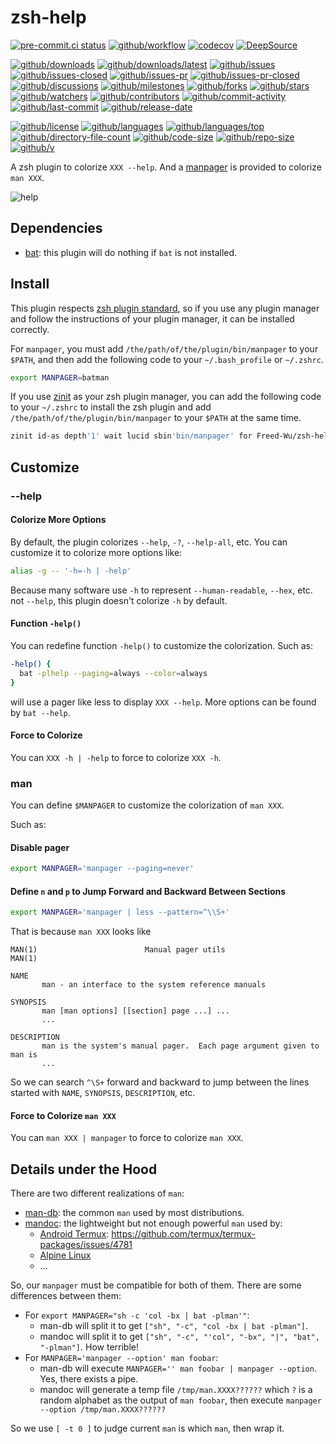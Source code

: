 # zsh-help

[![pre-commit.ci status](https://results.pre-commit.ci/badge/github/Freed-Wu/zsh-help/main.svg)](https://results.pre-commit.ci/latest/github/Freed-Wu/zsh-help/main)
[![github/workflow](https://github.com/Freed-Wu/zsh-help/actions/workflows/main.yml/badge.svg)](https://github.com/Freed-Wu/zsh-help/actions)
[![codecov](https://codecov.io/gh/Freed-Wu/zsh-help/branch/main/graph/badge.svg)](https://codecov.io/gh/Freed-Wu/zsh-help)
[![DeepSource](https://deepsource.io/gh/Freed-Wu/zsh-help.svg/?show_trend=true)](https://deepsource.io/gh/Freed-Wu/zsh-help)

[![github/downloads](https://shields.io/github/downloads/Freed-Wu/zsh-help/total)](https://github.com/Freed-Wu/zsh-help/releases)
[![github/downloads/latest](https://shields.io/github/downloads/Freed-Wu/zsh-help/latest/total)](https://github.com/Freed-Wu/zsh-help/releases/latest)
[![github/issues](https://shields.io/github/issues/Freed-Wu/zsh-help)](https://github.com/Freed-Wu/zsh-help/issues)
[![github/issues-closed](https://shields.io/github/issues-closed/Freed-Wu/zsh-help)](https://github.com/Freed-Wu/zsh-help/issues?q=is%3Aissue+is%3Aclosed)
[![github/issues-pr](https://shields.io/github/issues-pr/Freed-Wu/zsh-help)](https://github.com/Freed-Wu/zsh-help/pulls)
[![github/issues-pr-closed](https://shields.io/github/issues-pr-closed/Freed-Wu/zsh-help)](https://github.com/Freed-Wu/zsh-help/pulls?q=is%3Apr+is%3Aclosed)
[![github/discussions](https://shields.io/github/discussions/Freed-Wu/zsh-help)](https://github.com/Freed-Wu/zsh-help/discussions)
[![github/milestones](https://shields.io/github/milestones/all/Freed-Wu/zsh-help)](https://github.com/Freed-Wu/zsh-help/milestones)
[![github/forks](https://shields.io/github/forks/Freed-Wu/zsh-help)](https://github.com/Freed-Wu/zsh-help/network/members)
[![github/stars](https://shields.io/github/stars/Freed-Wu/zsh-help)](https://github.com/Freed-Wu/zsh-help/stargazers)
[![github/watchers](https://shields.io/github/watchers/Freed-Wu/zsh-help)](https://github.com/Freed-Wu/zsh-help/watchers)
[![github/contributors](https://shields.io/github/contributors/Freed-Wu/zsh-help)](https://github.com/Freed-Wu/zsh-help/graphs/contributors)
[![github/commit-activity](https://shields.io/github/commit-activity/w/Freed-Wu/zsh-help)](https://github.com/Freed-Wu/zsh-help/graphs/commit-activity)
[![github/last-commit](https://shields.io/github/last-commit/Freed-Wu/zsh-help)](https://github.com/Freed-Wu/zsh-help/commits)
[![github/release-date](https://shields.io/github/release-date/Freed-Wu/zsh-help)](https://github.com/Freed-Wu/zsh-help/releases/latest)

[![github/license](https://shields.io/github/license/Freed-Wu/zsh-help)](https://github.com/Freed-Wu/zsh-help/blob/main/LICENSE)
[![github/languages](https://shields.io/github/languages/count/Freed-Wu/zsh-help)](https://github.com/Freed-Wu/zsh-help)
[![github/languages/top](https://shields.io/github/languages/top/Freed-Wu/zsh-help)](https://github.com/Freed-Wu/zsh-help)
[![github/directory-file-count](https://shields.io/github/directory-file-count/Freed-Wu/zsh-help)](https://github.com/Freed-Wu/zsh-help)
[![github/code-size](https://shields.io/github/languages/code-size/Freed-Wu/zsh-help)](https://github.com/Freed-Wu/zsh-help)
[![github/repo-size](https://shields.io/github/repo-size/Freed-Wu/zsh-help)](https://github.com/Freed-Wu/zsh-help)
[![github/v](https://shields.io/github/v/release/Freed-Wu/zsh-help)](https://github.com/Freed-Wu/zsh-help)

A zsh plugin to colorize `XXX --help`.
And a [manpager](bin/manpager) is provided to colorize `man XXX`.

![help](https://github.com/victor-gp/cmd-help-sublime-syntax/assets/32936898/ddfe38cb-e7ee-4a8d-803b-c693ee0b6482)

## Dependencies

- [bat](https://github.com/sharkdp/bat): this plugin will do nothing if `bat`
  is not installed.

## Install

This plugin respects
[zsh plugin standard](https://github.com/zdharma-continuum/Zsh-100-Commits-Club/blob/master/Zsh-Plugin-Standard.adoc),
so if you use any plugin manager and follow the instructions of your plugin
manager, it can be installed correctly.

For `manpager`, you must add `/the/path/of/the/plugin/bin/manpager` to your
`$PATH`, and then add the following code to your `~/.bash_profile` or
`~/.zshrc`.

```sh
export MANPAGER=batman
```

If you use [zinit](https://github.com/zdharma-continuum/zinit) as your zsh
plugin manager, you can add the following code to your `~/.zshrc` to install
the zsh plugin and add `/the/path/of/the/plugin/bin/manpager` to your `$PATH`
at the same time.

```zsh
zinit id-as depth'1' wait lucid sbin'bin/manpager' for Freed-Wu/zsh-help
```

## Customize

### --help

#### Colorize More Options

By default, the plugin colorizes `--help`, `-?`, `--help-all`, etc. You can
customize it to colorize more options like:

```zsh
alias -g -- '-h=-h | -help'
```

Because many software use `-h` to represent `--human-readable`, `--hex`, etc.
not `--help`, this plugin doesn't colorize `-h` by default.

#### Function `-help()`

You can redefine function `-help()` to customize the colorization.
Such as:

```zsh
-help() {
  bat -plhelp --paging=always --color=always
}
```

will use a pager like less to display `XXX --help`. More options can be
found by `bat --help`.

#### Force to Colorize

You can `XXX -h | -help` to force to colorize `XXX -h`.

### man

You can define `$MANPAGER` to customize the colorization of `man XXX`.

Such as:

#### Disable pager

```sh
export MANPAGER='manpager --paging=never'
```

#### Define `n` and `p` to Jump Forward and Backward Between Sections

```sh
export MANPAGER='manpager | less --pattern=^\\S+'
```

That is because `man XXX` looks like

```man
MAN(1)                        Manual pager utils                        MAN(1)

NAME
       man - an interface to the system reference manuals

SYNOPSIS
       man [man options] [[section] page ...] ...
       ...

DESCRIPTION
       man is the system's manual pager.  Each page argument given to man is
       ...
```

So we can search `^\S+` forward and backward to jump between the lines started
with `NAME`, `SYNOPSIS`, `DESCRIPTION`, etc.

#### Force to Colorize `man XXX`

You can `man XXX | manpager` to force to colorize `man XXX`.

## Details under the Hood

There are two different realizations of `man`:

- [man-db](https://www.nongnu.org/man-db): the common `man` used by most distributions.
- [mandoc](http://mdocml.bsd.lv): the lightweight but not enough powerful `man`
  used by:
  - [Android Termux](https://termux.dev):
    <https://github.com/termux/termux-packages/issues/4781>
  - [Alpine Linux](https://alpinelinux.org/)
  - ...

So, our `manpager` must be compatible for both of them. There are some
differences between them:

- For `export MANPAGER="sh -c 'col -bx | bat -plman'"`:
  - man-db will split it to get `["sh", "-c", "col -bx | bat -plman"]`.
  - mandoc will split it to get
    `["sh", "-c", "'col", "-bx", "|", "bat", "-plman"]`. How terrible!
- For `MANPAGER='manpager --option' man foobar`:
  - man-db will execute `MANPAGER='' man foobar | manpager --option`. Yes,
    there exists a pipe.
  - mandoc will generate a temp file `/tmp/man.XXXX??????` which `?` is
    a random alphabet as the output of `man foobar`, then execute
    `manpager --option /tmp/man.XXXX??????`

So we use `[ -t 0 ]` to judge current `man` is which `man`, then wrap it.
